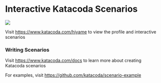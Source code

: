 # Interactive Katacoda Scenarios

[![](http://shields.katacoda.com/katacoda/hiyame/count.svg)](https://www.katacoda.com/hiyame "Get your profile on Katacoda.com")

Visit https://www.katacoda.com/hiyame to view the profile and interactive scenarios

### Writing Scenarios
Visit https://www.katacoda.com/docs to learn more about creating Katacoda scenarios

For examples, visit https://github.com/katacoda/scenario-example
